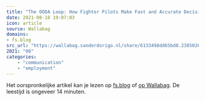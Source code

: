 ```yaml
---
title: "The OODA Loop: How Fighter Pilots Make Fast and Accurate Decisions"
date: 2021-08-18 19:07:03
icon: article
source: Wallabag
domains:
- fs.blog
src_url: "https://wallabag.sanderdorigo.nl/share/6133498dd65bd8.23850262"
2021: "08"
categories:
    - "communication"
    - "employment"
---
```

Het oorspronkelijke artikel kan je lezen op [fs.blog](https://fs.blog/2021/03/ooda-loop/) of [op Wallabag](https://wallabag.sanderdorigo.nl/share/6133498dd65bd8.23850262). De leestijd is ongeveer 14 minuten.